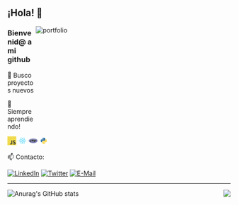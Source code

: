 
## ¡Hola! 🚀
<a href="http://fiamma.vercel.app" target="blank"><img align="right" width="440px" height="245px" src="https://github.com/wllparedes/brightonJCR.github.io/blob/main/img/aficion.jpg" alt="portfolio" /></a> 
### Bienvenid@ a mi github

🔭 Busco proyectos nuevos

🌱 Siempre aprendiendo!

<code><img height="20" alt="javascript" src="https://raw.githubusercontent.com/github/explore/80688e429a7d4ef2fca1e82350fe8e3517d3494d/topics/javascript/javascript.png"></code>
<code><img height="20" alt="react" src="https://raw.githubusercontent.com/github/explore/80688e429a7d4ef2fca1e82350fe8e3517d3494d/topics/react/react.png"></code>
<code><img height="20" alt="php" src="https://raw.githubusercontent.com/github/explore/80688e429a7d4ef2fca1e82350fe8e3517d3494d/topics/php/php.png"></code>
<code><img height="20" alt="python" src="https://raw.githubusercontent.com/github/explore/80688e429a7d4ef2fca1e82350fe8e3517d3494d/topics/python/python.png"></code>

📫 Contacto:

[![LinkedIn](https://img.shields.io/badge/LinkedIn-0077B5?style=for-the-badge&logo=linkedin&logoColor=white)](https://www.linkedin.com/in/walin-paredes)
[![Twitter](https://img.shields.io/badge/Twitter-1877F2?style=for-the-badge&logo=twitter&logoColor=white)](https://www.twitter.com/)
[![E-Mail](https://img.shields.io/badge/Email-006aff?style=for-the-badge&logo=maildotru&logoColor=white&color=red)](mailto:walinparedes3010@gmail.com)

---

<a href="https://github.com/wllparedes/github-readme-stats" ><img align="right" src="https://github-readme-stats.vercel.app/api/top-langs/?username=wllparedes&layout=compact&theme=jolly&hide_border=true" /></a>

![Anurag's GitHub stats](https://github-readme-stats.vercel.app/api?username=wllparedes&show_icons=true&theme=radical)

